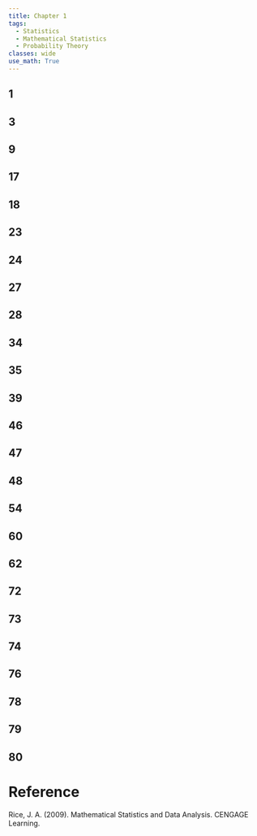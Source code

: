 ```yaml
---
title: Chapter 1
tags:
  - Statistics
  - Mathematical Statistics
  - Probability Theory
classes: wide
use_math: True
---
```


## 1

## 3

## 9

## 17

## 18

## 23

## 24

## 27

## 28

## 34

## 35

## 39

## 46

## 47

## 48

## 54

## 60

## 62

## 72

## 73

## 74

## 76

## 78

## 79

## 80


# Reference
Rice, J. A. (2009). Mathematical Statistics and Data Analysis. CENGAGE Learning.

